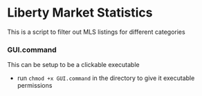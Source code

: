 # Liberty Market Statistics

This is a script to filter out MLS listings for different categories

### GUI.command
This can be setup to be a clickable executable
  * run `chmod +x GUI.command` in the directory to give it executable permissions
